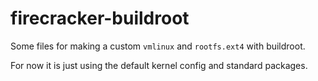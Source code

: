 # firecracker-buildroot

Some files for making a custom `vmlinux` and `rootfs.ext4` with buildroot.

For now it is just using the default kernel config and standard packages.
